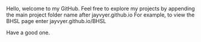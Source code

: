 Hello, welcome to my GitHub. Feel free to explore my projects by appending the main project folder name after jayvyer.github.io
For example, to view the BHSL page enter jayvyer.github.io/BHSL 

Have a good one.
